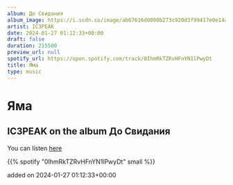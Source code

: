 ```yaml
---
album: До Свидания
album_image: https://i.scdn.co/image/ab67616d0000b273c920d3f99417e0e14ac7a512
artist: IC3PEAK
date: 2024-01-27 01:12:33+00:00
draft: false
duration: 215500
preview_url: null
spotify_url: https://open.spotify.com/track/0IhmRkTZRvHFnYN1lPwyDt
title: Яма
type: music
---
```



# Яма

## IC3PEAK on the album До Свидания

You can listen [here](https://open.spotify.com/track/0IhmRkTZRvHFnYN1lPwyDt)

{{% spotify "0IhmRkTZRvHFnYN1lPwyDt" small %}}

added on 2024-01-27 01:12:33+00:00